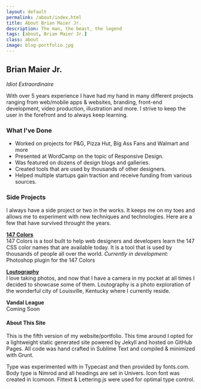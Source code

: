 ```yaml
---
layout: default
permalink: /about/index.html
title: About Brian Maier Jr.
description: The man, the beast, the legend
tags: [about, Brian Maier Jr.]
class: about
image: blog-portfolio.jpg
---
```



## Brian Maier Jr.
*Idiot Extraordinaire*

With over 5 years experience I have had my hand in many different projects ranging from web/mobile apps & websites, branding, front-end development, video production, illustration and more. I strive to keep the user in the forefront and to always keep learning.

### What I've Done

* Worked on projects for P&G, Pizza Hut, Big Ass Fans and Walmart and more
* Presented at WordCamp on the topic of Responsive Design.
* Was featured on dozens of design blogs and galleries.
* Created tools that are used by thousands of other designers.
* Helped multiple startups gain traction and receive funding from various sources.

### Side Projects

I always have a side project or two in the works. It keeps me on my toes and allows me to experiment with new techniques and technologies. Here are a few that have survived throught the years.

**[147 Colors](http://147colors.com/ "147 Colors")**<br/>
147 Colors is a tool built to help web designers and developers learn the 147 CSS color names that are available today. It is a tool that is used by thousands of people all over the world.
*Currently in development:* Photoshop plugin for the 147 Colors

**[Loutography](http://loutography.com/ "Loutography")**<br/>
I love taking photos, and now that I have a camera in my pocket at all times I decided to showcase some of them. Loutography is a photo exploration of the wonderful city of Louisville, Kentucky where I currently reside.

**Vandal League**<br/>
Coming Soon

#### About This Site

This is the fifth version of my website/portfolio. This time around I opted for a lightweight static generated site powered by Jekyll and hosted on GitHub Pages. All code was hand crafted in Sublime Text and compiled & minimized with Grunt.

Type was experimented with in Typecast and then provided by fonts.com. Body type is Nimrod and all headings are set in Univers. Icon font was created in Icomoon. Fittext & Lettering.js were used for optimal type control.




